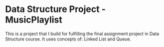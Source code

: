# Data Structure Project - MusicPlaylist

This is a project that I build for fulfilling the final assignment project in Data Structure course. It uses concepts of: Linked List and Queue.

